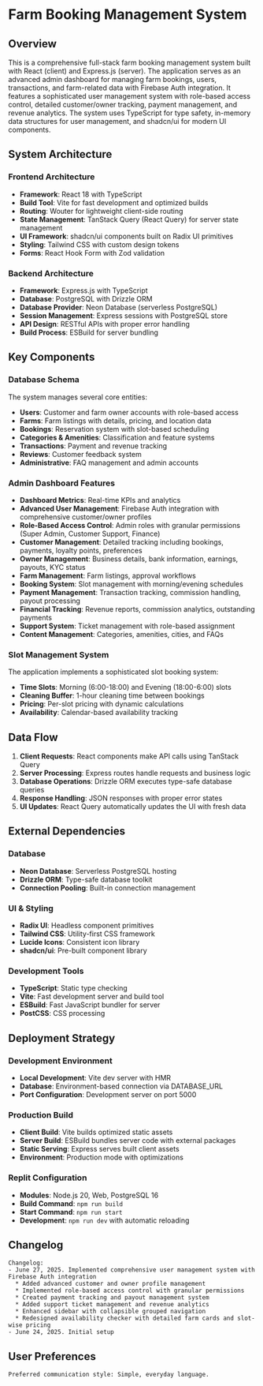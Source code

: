 # Farm Booking Management System

## Overview

This is a comprehensive full-stack farm booking management system built with React (client) and Express.js (server). The application serves as an advanced admin dashboard for managing farm bookings, users, transactions, and farm-related data with Firebase Auth integration. It features a sophisticated user management system with role-based access control, detailed customer/owner tracking, payment management, and revenue analytics. The system uses TypeScript for type safety, in-memory data structures for user management, and shadcn/ui for modern UI components.

## System Architecture

### Frontend Architecture
- **Framework**: React 18 with TypeScript
- **Build Tool**: Vite for fast development and optimized builds
- **Routing**: Wouter for lightweight client-side routing
- **State Management**: TanStack Query (React Query) for server state management
- **UI Framework**: shadcn/ui components built on Radix UI primitives
- **Styling**: Tailwind CSS with custom design tokens
- **Forms**: React Hook Form with Zod validation

### Backend Architecture
- **Framework**: Express.js with TypeScript
- **Database**: PostgreSQL with Drizzle ORM
- **Database Provider**: Neon Database (serverless PostgreSQL)
- **Session Management**: Express sessions with PostgreSQL store
- **API Design**: RESTful APIs with proper error handling
- **Build Process**: ESBuild for server bundling

## Key Components

### Database Schema
The system manages several core entities:
- **Users**: Customer and farm owner accounts with role-based access
- **Farms**: Farm listings with details, pricing, and location data
- **Bookings**: Reservation system with slot-based scheduling
- **Categories & Amenities**: Classification and feature systems
- **Transactions**: Payment and revenue tracking
- **Reviews**: Customer feedback system
- **Administrative**: FAQ management and admin accounts

### Admin Dashboard Features
- **Dashboard Metrics**: Real-time KPIs and analytics
- **Advanced User Management**: Firebase Auth integration with comprehensive customer/owner profiles
- **Role-Based Access Control**: Admin roles with granular permissions (Super Admin, Customer Support, Finance)
- **Customer Management**: Detailed tracking including bookings, payments, loyalty points, preferences
- **Owner Management**: Business details, bank information, earnings, payouts, KYC status
- **Farm Management**: Farm listings, approval workflows
- **Booking System**: Slot management with morning/evening schedules
- **Payment Management**: Transaction tracking, commission handling, payout processing
- **Financial Tracking**: Revenue reports, commission analytics, outstanding payments
- **Support System**: Ticket management with role-based assignment
- **Content Management**: Categories, amenities, cities, and FAQs

### Slot Management System
The application implements a sophisticated slot booking system:
- **Time Slots**: Morning (6:00-18:00) and Evening (18:00-6:00) slots
- **Cleaning Buffer**: 1-hour cleaning time between bookings
- **Pricing**: Per-slot pricing with dynamic calculations
- **Availability**: Calendar-based availability tracking

## Data Flow

1. **Client Requests**: React components make API calls using TanStack Query
2. **Server Processing**: Express routes handle requests and business logic
3. **Database Operations**: Drizzle ORM executes type-safe database queries
4. **Response Handling**: JSON responses with proper error states
5. **UI Updates**: React Query automatically updates the UI with fresh data

## External Dependencies

### Database
- **Neon Database**: Serverless PostgreSQL hosting
- **Drizzle ORM**: Type-safe database toolkit
- **Connection Pooling**: Built-in connection management

### UI & Styling
- **Radix UI**: Headless component primitives
- **Tailwind CSS**: Utility-first CSS framework
- **Lucide Icons**: Consistent icon library
- **shadcn/ui**: Pre-built component library

### Development Tools
- **TypeScript**: Static type checking
- **Vite**: Fast development server and build tool
- **ESBuild**: Fast JavaScript bundler for server
- **PostCSS**: CSS processing

## Deployment Strategy

### Development Environment
- **Local Development**: Vite dev server with HMR
- **Database**: Environment-based connection via DATABASE_URL
- **Port Configuration**: Development server on port 5000

### Production Build
- **Client Build**: Vite builds optimized static assets
- **Server Build**: ESBuild bundles server code with external packages
- **Static Serving**: Express serves built client assets
- **Environment**: Production mode with optimizations

### Replit Configuration
- **Modules**: Node.js 20, Web, PostgreSQL 16
- **Build Command**: `npm run build`
- **Start Command**: `npm run start`
- **Development**: `npm run dev` with automatic reloading

## Changelog
```
Changelog:
- June 27, 2025. Implemented comprehensive user management system with Firebase Auth integration
  * Added advanced customer and owner profile management
  * Implemented role-based access control with granular permissions
  * Created payment tracking and payout management system
  * Added support ticket management and revenue analytics
  * Enhanced sidebar with collapsible grouped navigation
  * Redesigned availability checker with detailed farm cards and slot-wise pricing
- June 24, 2025. Initial setup
```

## User Preferences
```
Preferred communication style: Simple, everyday language.
```